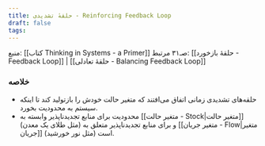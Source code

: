 ```yaml
---
title: حلقهٔ تشدیدی - Reinforcing Feedback Loop
draft: false
tags:
---
```


منبع: [[کتاب Thinking in Systems - a Primer]] صـ۳۱
مرتبط: [[حلقهٔ بازخورد - Feedback Loop]] | [[حلقهٔ تعادلی - Balancing Feedback Loop]]

### خلاصه

- حلقه‌های تشدیدی زمانی اتفاق می‌افتند که متغیر حالت خودش را بازتولید کند تا اینکه سیستم به محدودیت بخورد.
- محدودیت برای منابع تجدیدناپذیر وابسته به [[متغیر حالت - Stock|متغیر حالت]] (مثل طلای یک معدن) و برای منابع تجدیدناپذیر متعلق به [[متغیر جریان - Flow|متغیر جریان]] (مثل نور خورشید) است.